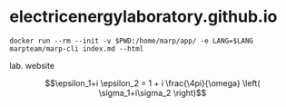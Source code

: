 # electricenergylaboratory.github.io

```
docker run --rm --init -v $PWD:/home/marp/app/ -e LANG=$LANG marpteam/marp-cli index.md --html
```
lab. website

```math
\epsilon_1+i \epsilon_2 = 1 + i \frac{\4pi}{\omega} \left( \sigma_1+i\sigma_2 \right)
```
